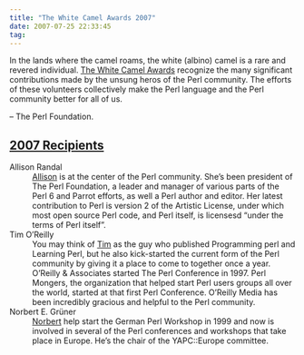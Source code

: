 ```yaml
---
title: "The White Camel Awards 2007"
date: 2007-07-25 22:33:45
tag: 
---
```

<p>In the lands where the camel roams, the white (albino) camel is a rare and revered individual.  <a href="http://www.perl.org/advocacy/white_camel/" target="_blank">The White Camel Awards</a> recognize the many significant contributions made by the unsung heros of the Perl community. The efforts of these volunteers collectively make the Perl language and the Perl community better for all of us.

– The Perl Foundation.
</p>
<h2><a href="http://www.perl.org/advocacy/white_camel/2007.html" target="_blank">2007 Recipients</a></h2>
<dl>
<dt>Allison Randal</dt>
<dd> <a href="http://www.lohutok.net/">Allison</a> is at the center of the Perl community. She’s been president of The Perl Foundation, a leader and manager of various parts of the Perl 6 and Parrot efforts, as well a Perl author and editor. Her latest contribution to Perl is version 2 of the Artistic License, under which most open source Perl code, and Perl itself, is licensesd “under the terms of Perl itself”. </dd>
<dt>Tim O’Reilly</dt>
<dd> You may think of  <a href="http://tim.oreilly.com/">Tim</a> as the guy who published Programming perl and Learning Perl, but he also kick-started the current form of the Perl community by giving it a place to come to together once a year. O’Reilly &amp; Associates started The Perl Conference in 1997. Perl Mongers, the organization that helped start Perl users groups all over the world, started at that first Perl Conference. O’Reilly Media has been incredibly gracious and helpful to the Perl community. </dd>
<dt>Norbert E. Grüner</dt>
<dd> <a href="http://www.mpa-garching.mpg.de/%7Enog/">Norbert</a> help start the German Perl Workshop in 1999 and now is involved in several of the Perl conferences and workshops that take place in Europe. He’s the chair of the YAPC::Europe committee.</dd>
</dl>
